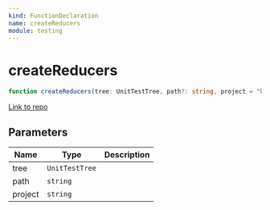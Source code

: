 ```yaml
---
kind: FunctionDeclaration
name: createReducers
module: testing
---
```


# createReducers

```ts
function createReducers(tree: UnitTestTree, path?: string, project = "bar");
```

[Link to repo](https://github.com/ngrx/platform/blob/master/modules/store-devtools/schematics-core/testing/create-reducers.ts#L3-L34)

## Parameters

| Name    | Type           | Description |
| ------- | -------------- | ----------- |
| tree    | `UnitTestTree` |             |
| path    | `string`       |             |
| project | `string`       |             |
